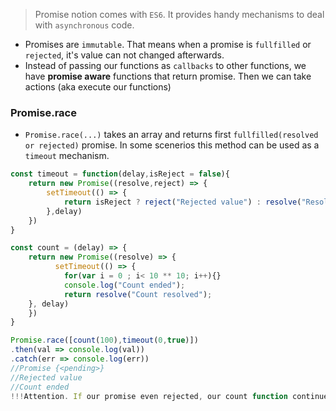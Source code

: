 > Promise notion comes with `ES6`. It provides handy mechanisms to deal with `asynchronous` code.

- Promises are `immutable`. That means when a promise is `fullfilled` or `rejected`, it's value can not changed afterwards.
- Instead of passing our functions as `callbacks` to other functions, we have **promise aware** functions that return promise. Then we can take actions
(aka execute our functions)


### Promise.race
- `Promise.race(...)` takes an array and returns first `fullfilled(resolved or rejected)` promise. In some scenerios this method can be used as a `timeout` mechanism.

```javascript
const timeout = function(delay,isReject = false){
    return new Promise((resolve,reject) => {
        setTimeout(() => {
            return isReject ? reject("Rejected value") : resolve("Resolved Value");
        },delay)
    })
}

const count = (delay) => {
    return new Promise((resolve) => {
          setTimeout(() => {
            for(var i = 0 ; i< 10 ** 10; i++){}
            console.log("Count ended");
            return resolve("Count resolved");
    }, delay)
    })     
}

Promise.race([count(100),timeout(0,true)])
.then(val => console.log(val))
.catch(err => console.log(err))
//Promise {<pending>} 
//Rejected value
//Count ended 
!!!Attention. If our promise even rejected, our count function continues to work.
```
